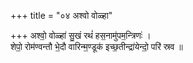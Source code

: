 +++
title = "०४ अश्वो वोळ्हा"

+++
अश्वो॒ वोळ्हा॑ सु॒खं रथं॑ हस॒नामु॑पम॒न्त्रिणः॑ ।  
शेपो॒ रोम॑ण्वन्तौ भे॒दौ वारिन्म॒ण्डूक॑ इच्छ॒तीन्द्रा॑येन्दो॒ परि॑ स्रव ॥